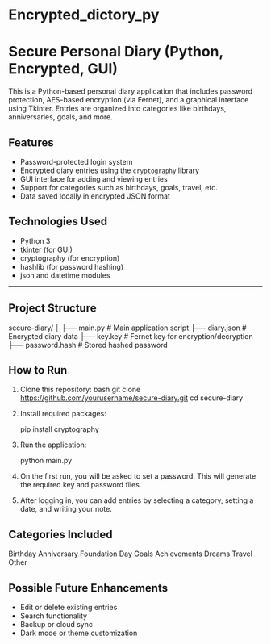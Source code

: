 # Encrypted_dictory_py

# Secure Personal Diary (Python, Encrypted, GUI)

This is a Python-based personal diary application that includes password protection, AES-based encryption (via Fernet), and a graphical interface using Tkinter. Entries are organized into categories like birthdays, anniversaries, goals, and more.

## Features

* Password-protected login system
* Encrypted diary entries using the `cryptography` library
* GUI interface for adding and viewing entries
* Support for categories such as birthdays, goals, travel, etc.
* Data saved locally in encrypted JSON format

## Technologies Used

* Python 3
* tkinter (for GUI)
* cryptography (for encryption)
* hashlib (for password hashing)
* json and datetime modules

---

## Project Structure
secure-diary/
│
├── main.py           # Main application script
├── diary.json        # Encrypted diary data
├── key.key           # Fernet key for encryption/decryption
├── password.hash     # Stored hashed password

## How to Run

1. Clone this repository:
    bash
   git clone https://github.com/yourusername/secure-diary.git
   cd secure-diary

2. Install required packages:

   pip install cryptography
   
3. Run the application:

   python main.py

4. On the first run, you will be asked to set a password. This will generate the required key and password files.

5. After logging in, you can add entries by selecting a category, setting a date, and writing your note.

## Categories Included

 Birthday
 Anniversary
 Foundation Day
 Goals
 Achievements
 Dreams
 Travel
 Other

## Possible Future Enhancements

* Edit or delete existing entries
* Search functionality
* Backup or cloud sync
* Dark mode or theme customization

